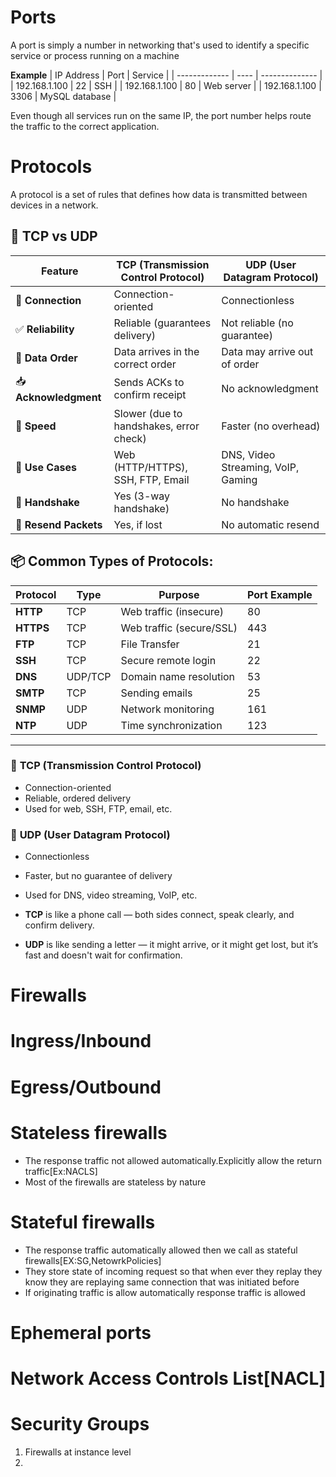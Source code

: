 # Ports
A port is simply a number in networking that's used to identify a specific service or process running on a machine

**Example**
| IP Address    | Port | Service        |
| ------------- | ---- | -------------- |
| 192.168.1.100 | 22   | SSH            |
| 192.168.1.100 | 80   | Web server     |
| 192.168.1.100 | 3306 | MySQL database |

Even though all services run on the same IP, the port number helps route the traffic to the correct application.

# Protocols
A protocol is a set of rules that defines how data is transmitted between devices in a network.
## 🔀 **TCP vs UDP**
| Feature               | **TCP** (Transmission Control Protocol) | **UDP** (User Datagram Protocol)   |
| --------------------- | --------------------------------------- | ---------------------------------- |
| 🔗 **Connection**     | Connection-oriented                     | Connectionless                     |
| ✅ **Reliability**     | Reliable (guarantees delivery)          | Not reliable (no guarantee)        |
| 🔁 **Data Order**     | Data arrives in the correct order       | Data may arrive out of order       |
| 📥 **Acknowledgment** | Sends ACKs to confirm receipt           | No acknowledgment                  |
| 🐢 **Speed**          | Slower (due to handshakes, error check) | Faster (no overhead)               |
| 🧱 **Use Cases**      | Web (HTTP/HTTPS), SSH, FTP, Email       | DNS, Video Streaming, VoIP, Gaming |
| 🔐 **Handshake**      | Yes (3-way handshake)                   | No handshake                       |
| 🔄 **Resend Packets** | Yes, if lost                            | No automatic resend                |

## 📦 Common Types of Protocols:
| Protocol  | Type    | Purpose                  | Port Example |
| --------- | ------- | ------------------------ | ------------ |
| **HTTP**  | TCP     | Web traffic (insecure)   | 80           |
| **HTTPS** | TCP     | Web traffic (secure/SSL) | 443          |
| **FTP**   | TCP     | File Transfer            | 21           |
| **SSH**   | TCP     | Secure remote login      | 22           |
| **DNS**   | UDP/TCP | Domain name resolution   | 53           |
| **SMTP**  | TCP     | Sending emails           | 25           |
| **SNMP**  | UDP     | Network monitoring       | 161          |
| **NTP**   | UDP     | Time synchronization     | 123          |
---
### 🔹 **TCP (Transmission Control Protocol)**
* Connection-oriented
* Reliable, ordered delivery
* Used for web, SSH, FTP, email, etc.
### 🔸 **UDP (User Datagram Protocol)**
* Connectionless
* Faster, but no guarantee of delivery
* Used for DNS, video streaming, VoIP, etc.

* **TCP** is like a phone call — both sides connect, speak clearly, and confirm delivery.
* **UDP** is like sending a letter — it might arrive, or it might get lost, but it’s fast and doesn't wait for confirmation.

# Firewalls

# Ingress/Inbound
# Egress/Outbound

# Stateless firewalls
- The response traffic not allowed automatically.Explicitly allow the return traffic[Ex:NACLS]
- Most of the firewalls are stateless by nature
# Stateful firewalls
- The response traffic automatically allowed then we call as stateful firewalls[EX:SG,NetowrkPolicies]
- They store state of incoming request so that when ever they replay they know they are replaying same connection that was initiated before 
- If originating traffic is allow automatically response traffic is allowed
# Ephemeral ports

# Network Access Controls List[NACL] 

# Security Groups
1. Firewalls at instance level
2. 